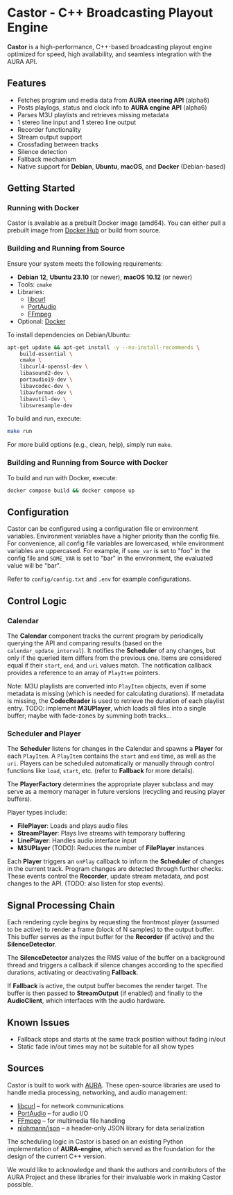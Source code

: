 # Castor - C++ Broadcasting Playout Engine

**Castor** is a high-performance, C++-based broadcasting playout engine optimized for speed, high availability, and seamless integration with the AURA API.

## Features

- Fetches program und media data from **AURA steering API**  (alpha6)
- Posts playlogs, status and clock info to **AURA engine API** (alpha6)
- Parses M3U playlists and retrieves missing metadata
- 1 stereo line input and 1 stereo line output
- Recorder functionality
- Stream output support
- Crossfading between tracks
- Silence detection
- Fallback mechanism
- Native support for **Debian**, **Ubuntu**, **macOS**, and **Docker** (Debian-based)

## Getting Started

### Running with Docker
Castor is available as a prebuilt Docker image (amd64). You can either pull a prebuilt image from [Docker Hub](https://hub.docker.com/repository/docker/crispybitsapp/castor/general) or build from source.

### Building and Running from Source

Ensure your system meets the following requirements:

- **Debian 12**, **Ubuntu 23.10** (or newer), **macOS 10.12** (or newer)
- Tools: `cmake`
- Libraries:
  - [libcurl](https://curl.se/)
  - [PortAudio](https://www.portaudio.com/)
  - [FFmpeg](https://www.ffmpeg.org/)
- Optional: [Docker](https://www.docker.com/)

To install dependencies on Debian/Ubuntu:

```bash
apt-get update && apt-get install -y --no-install-recommends \
    build-essential \
    cmake \
    libcurl4-openssl-dev \
    libasound2-dev \
    portaudio19-dev \
    libavcodec-dev \
    libavformat-dev \
    libavutil-dev \
    libswresample-dev
```

To build and run, execute:

```bash
make run
```

For more build options (e.g., clean, help), simply run `make`.

### Building and Running from Source with Docker

To build and run with Docker, execute:

```bash
docker compose build && docker compose up
```

## Configuration

Castor can be configured using a configuration file or environment variables. Environment variables have a higher priority than the config file. For convenience, all config file variables are lowercased, while environment variables are uppercased. For example, if `some_var` is set to "foo" in the config file and `SOME_VAR` is set to "bar" in the environment, the evaluated value will be "bar".

Refer to `config/config.txt` and `.env` for example configurations.

## Control Logic

### Calendar

The **Calendar** component tracks the current program by periodically querying the API and comparing results (based on the `calendar_update_interval`). It notifies the **Scheduler** of any changes, but only if the queried item differs from the previous one. Items are considered equal if their `start`, `end`, and `uri` values match. The notification callback provides a reference to an array of `PlayItem` pointers.

Note: M3U playlists are converted into `PlayItem` objects, even if some metadata is missing (which is needed for calculating durations). If metadata is missing, the **CodecReader** is used to retrieve the duration of each playlist entry. TODO: implement **M3UPlayer**, which loads all files into a single buffer; maybe with fade-zones by summing both tracks...

### Scheduler and Player

The **Scheduler** listens for changes in the Calendar and spawns a **Player** for each `PlayItem`. A `PlayItem` contains the `start` and `end` time, as well as the `uri`. Players can be scheduled automatically or manually through control functions like `load`, `start`, etc. (refer to **Fallback** for more details).

The **PlayerFactory** determines the appropriate player subclass and may serve as a memory manager in future versions (recycling and reusing player buffers).

Player types include:

- **FilePlayer**: Loads and plays audio files
- **StreamPlayer**: Plays live streams with temporary buffering
- **LinePlayer**: Handles audio interface input
- **M3UPlayer** (TODO): Reduces the number of **FilePlayer** instances

Each **Player** triggers an `onPlay` callback to inform the **Scheduler** of changes in the current track. Program changes are detected through further checks. These events control the **Recorder**, update stream metadata, and post changes to the API. (TODO: also listen for stop events).

## Signal Processing Chain

Each rendering cycle begins by requesting the frontmost player (assumed to be active) to render a frame (block of N samples) to the output buffer. This buffer serves as the input buffer for the **Recorder** (if active) and the **SilenceDetector**.

The **SilenceDetector** analyzes the RMS value of the buffer on a background thread and triggers a callback if silence changes according to the specified durations, activating or deactivating **Fallback**.

If **Fallback** is active, the output buffer becomes the render target. The buffer is then passed to **StreamOutput** (if enabled) and finally to the **AudioClient**, which interfaces with the audio hardware.

## Known Issues

- Fallback stops and starts at the same track position without fading in/out
- Static fade in/out times may not be suitable for all show types

## Sources

Castor is built to work with [AURA](https://aura.radio/). These open-source libraries are used to handle media processing, networking, and audio management:

- [libcurl](https://curl.se/) – for network communications
- [PortAudio](https://www.portaudio.com/) – for audio I/O
- [FFmpeg](https://www.ffmpeg.org/) – for multimedia file handling
- [nlohmann/json](https://github.com/nlohmann/json) – a header-only JSON library for data serialization

The scheduling logic in Castor is based on an existing Python implementation of **AURA-engine**, which served as the foundation for the design of the current C++ version.

We would like to acknowledge and thank the authors and contributors of the AURA Project and these libraries for their invaluable work in making Castor possible.